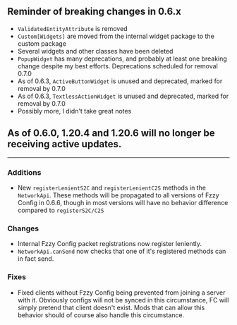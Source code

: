 ## Reminder of breaking changes in 0.6.x
* `ValidatedEntityAttribute` is removed
* `Custom[Widgets]` are moved from the internal widget package to the custom package
* Several widgets and other classes have been deleted
* `PopupWidget` has many deprecations, and probably at least one breaking change despite my best efforts. Deprecations scheduled for removal 0.7.0
* As of 0.6.3, `ActiveButtonWidget` is unused and deprecated, marked for removal by 0.7.0
* As of 0.6.3, `TextlessActionWidget` is unused and deprecated, marked for removal by 0.7.0
* Possibly more, I didn't take great notes

## As of 0.6.0, 1.20.4 and 1.20.6 will no longer be receiving active updates.

-------------------------------------

### Additions
* New `registerLenientS2C` and `registerLenientC2S` methods in the `NetworkApi`. These methods will be propagated to all versions of Fzzy Config in 0.6.6, though in most versions will have no behavior difference compared to `registerS2C/C2S`

### Changes
* Internal Fzzy Config packet registrations now register leniently.
* `NetworkApi.canSend` now checks that one of it's registered methods can in fact send.


### Fixes
* Fixed clients without Fzzy Config being prevented from joining a server with it. Obviously configs will not be synced in this circumstance, FC will simply pretend that client doesn't exist. Mods that can allow this behavior should of course also handle this circumstance.